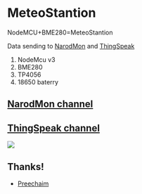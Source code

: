 # MeteoStantion
NodeMCU+BME280=MeteoStantion

Data sending to [NarodMon](https://narodmon.ru/) and [ThingSpeak](https://thingspeak.com/)

1. NodeMcu v3
2. BME280
3. TP4056
4. 18650 baterry

## [NarodMon channel](https://narodmon.ru/5879)
## [ThingSpeak channel](https://thingspeak.com/channels/398660)

![](https://i.imgur.com/JP7ZSv2.png)

## Thanks!
- [Preechaim](https://github.com/preechaim)
